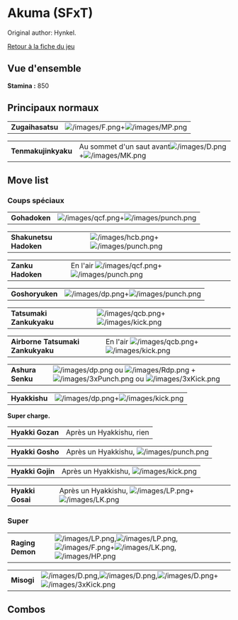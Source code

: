 # Akuma (SFxT)

Original author: Hynkel.

[Retour à la fiche du jeu](Street_Fighter_x_Tekken "wikilink")

## Vue d'ensemble

**Stamina :** 850

## Principaux normaux

|                  |                                                                         |
|------------------|-------------------------------------------------------------------------|
| **Zugaihasatsu** | ![](/images/F.png "/images/F.png")+![](/images/MP.png "/images/MP.png") |

|                     |                                                                                                  |
|---------------------|--------------------------------------------------------------------------------------------------|
| **Tenmakujinkyaku** | Au sommet d'un saut avant![](/images/D.png "/images/D.png")+![](/images/MK.png "/images/MK.png") |

## Move list

### Coups spéciaux

|               |                                                                                   |
|---------------|-----------------------------------------------------------------------------------|
| **Gohadoken** | ![](/images/qcf.png "/images/qcf.png")+![](/images/punch.png "/images/punch.png") |

|                        |                                                                                   |
|------------------------|-----------------------------------------------------------------------------------|
| **Shakunetsu Hadoken** | ![](/images/hcb.png "/images/hcb.png")+![](/images/punch.png "/images/punch.png") |

|                   |                                                                                            |
|-------------------|--------------------------------------------------------------------------------------------|
| **Zanku Hadoken** | En l'air ![](/images/qcf.png "/images/qcf.png")+![](/images/punch.png "/images/punch.png") |

|                 |                                                                                 |
|-----------------|---------------------------------------------------------------------------------|
| **Goshoryuken** | ![](/images/dp.png "/images/dp.png")+![](/images/punch.png "/images/punch.png") |

|                          |                                                                                 |
|--------------------------|---------------------------------------------------------------------------------|
| **Tatsumaki Zankukyaku** | ![](/images/qcb.png "/images/qcb.png")+![](/images/kick.png "/images/kick.png") |

|                                   |                                                                                          |
|-----------------------------------|------------------------------------------------------------------------------------------|
| **Airborne Tatsumaki Zankukyaku** | En l'air ![](/images/qcb.png "/images/qcb.png")+![](/images/kick.png "/images/kick.png") |

|                  |                                                                                                                                                                                 |
|------------------|---------------------------------------------------------------------------------------------------------------------------------------------------------------------------------|
| **Ashura Senku** | ![](/images/dp.png "/images/dp.png") ou ![](/images/Rdp.png "/images/Rdp.png") + ![](/images/3xPunch.png "/images/3xPunch.png") ou ![](/images/3xKick.png "/images/3xKick.png") |

|               |                                                                               |
|---------------|-------------------------------------------------------------------------------|
| **Hyakkishu** | ![](/images/dp.png "/images/dp.png")+![](/images/kick.png "/images/kick.png") |

**Super charge.**

|                  |                          |
|------------------|--------------------------|
| **Hyakki Gozan** | Après un Hyakkishu, rien |

|                  |                                                                |
|------------------|----------------------------------------------------------------|
| **Hyakki Gosho** | Après un Hyakkishu, ![](/images/punch.png "/images/punch.png") |

|                  |                                                              |
|------------------|--------------------------------------------------------------|
| **Hyakki Gojin** | Après un Hyakkishu, ![](/images/kick.png "/images/kick.png") |

|                  |                                                                                               |
|------------------|-----------------------------------------------------------------------------------------------|
| **Hyakki Gosai** | Après un Hyakkishu, ![](/images/LP.png "/images/LP.png")+![](/images/LK.png "/images/LK.png") |

### Super

|                  |                                                                                                                                                                                        |
|------------------|----------------------------------------------------------------------------------------------------------------------------------------------------------------------------------------|
| **Raging Demon** | ![](/images/LP.png "/images/LP.png"),![](/images/LP.png "/images/LP.png"),![](/images/F.png "/images/F.png")+![](/images/LK.png "/images/LK.png"),![](/images/HP.png "/images/HP.png") |

|            |                                                                                                                                                       |
|------------|-------------------------------------------------------------------------------------------------------------------------------------------------------|
| **Misogi** | ![](/images/D.png "/images/D.png"),![](/images/D.png "/images/D.png"),![](/images/D.png "/images/D.png")+![](/images/3xKick.png "/images/3xKick.png") |

## Combos
